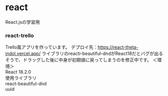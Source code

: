 # react
React.jsの学習用

### react-trello
Trello風アプリを作っています。
デプロイ先：https://react-theta-indol.vercel.app/
ライブラリのreacti-beautiful-dndがReact18だとバグが出るそうで、ドラッグした後に中身が初期値に戻ってしまうのを修正中です。
＜環境＞  
React 18.2.0  
使用ライブラリ  
react-beautiful-dnd  
uuid
